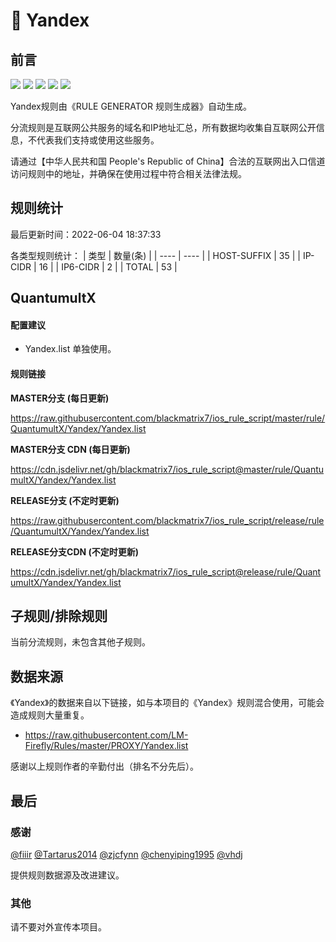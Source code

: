 # 🧸 Yandex

## 前言

![](https://shields.io/badge/-移除重复规则-ff69b4) ![](https://shields.io/badge/-DOMAIN与DOMAIN--SUFFIX合并-green) ![](https://shields.io/badge/-DOMAIN--SUFFIX间合并-critical) ![](https://shields.io/badge/-DOMAIN--SUFFIX与DOMAIN--KEYWORD合并-blue) ![](https://shields.io/badge/-IP--CIDR(6)合并-blueviolet) 

Yandex规则由《RULE GENERATOR 规则生成器》自动生成。

分流规则是互联网公共服务的域名和IP地址汇总，所有数据均收集自互联网公开信息，不代表我们支持或使用这些服务。

请通过【中华人民共和国 People's Republic of China】合法的互联网出入口信道访问规则中的地址，并确保在使用过程中符合相关法律法规。

## 规则统计

最后更新时间：2022-06-04 18:37:33

各类型规则统计：
| 类型 | 数量(条)  | 
| ---- | ----  |
| HOST-SUFFIX | 35  | 
| IP-CIDR | 16  | 
| IP6-CIDR | 2  | 
| TOTAL | 53  | 


## QuantumultX 

#### 配置建议
- Yandex.list 单独使用。

#### 规则链接
**MASTER分支 (每日更新)**

https://raw.githubusercontent.com/blackmatrix7/ios_rule_script/master/rule/QuantumultX/Yandex/Yandex.list

**MASTER分支 CDN (每日更新)**

https://cdn.jsdelivr.net/gh/blackmatrix7/ios_rule_script@master/rule/QuantumultX/Yandex/Yandex.list

**RELEASE分支 (不定时更新)**

https://raw.githubusercontent.com/blackmatrix7/ios_rule_script/release/rule/QuantumultX/Yandex/Yandex.list

**RELEASE分支CDN (不定时更新)**

https://cdn.jsdelivr.net/gh/blackmatrix7/ios_rule_script@release/rule/QuantumultX/Yandex/Yandex.list

## 子规则/排除规则


当前分流规则，未包含其他子规则。

## 数据来源

《Yandex》的数据来自以下链接，如与本项目的《Yandex》规则混合使用，可能会造成规则大量重复。

- https://raw.githubusercontent.com/LM-Firefly/Rules/master/PROXY/Yandex.list


感谢以上规则作者的辛勤付出（排名不分先后）。

## 最后

### 感谢

[@fiiir](https://github.com/fiiir) [@Tartarus2014](https://github.com/Tartarus2014) [@zjcfynn](https://github.com/zjcfynn) [@chenyiping1995](https://github.com/chenyiping1995) [@vhdj](https://github.com/vhdj)

提供规则数据源及改进建议。

### 其他

请不要对外宣传本项目。